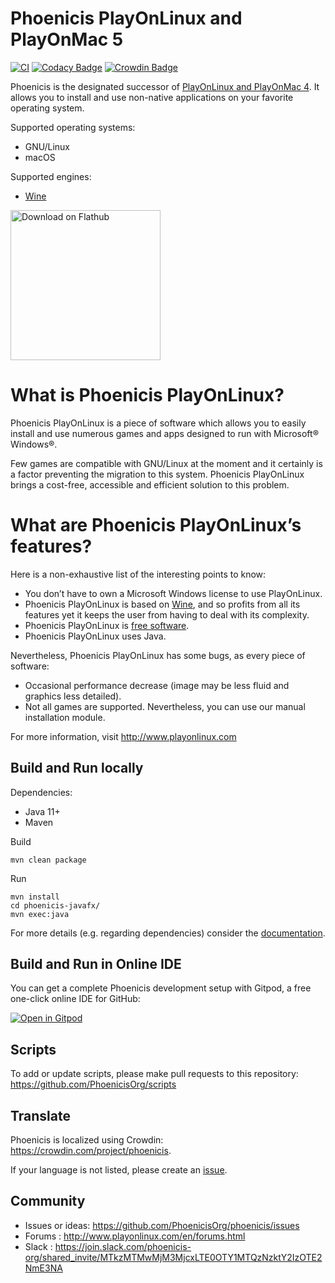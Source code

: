 # Phoenicis PlayOnLinux and PlayOnMac 5
[![CI](https://github.com/PhoenicisOrg/phoenicis/actions/workflows/ci.yml/badge.svg?branch=master&event=push)](https://github.com/PhoenicisOrg/phoenicis/actions/workflows/ci.yml)
[![Codacy Badge](https://api.codacy.com/project/badge/Grade/b667020df53c4b80a22d7e5a73f2b1b3)](https://www.codacy.com/app/PhoenicisOrg/phoenicis?utm_source=github.com&amp;utm_medium=referral&amp;utm_content=PhoenicisOrg/phoenicis&amp;utm_campaign=Badge_Grade)
[![Crowdin Badge](https://d322cqt584bo4o.cloudfront.net/phoenicis/localized.svg)](https://crowdin.com/project/phoenicis)

Phoenicis is the designated successor of [PlayOnLinux and PlayOnMac 4](https://github.com/PlayOnLinux/POL-POM-4). It allows you to install and use non-native applications on your favorite operating system.

Supported operating systems:
* GNU/Linux
* macOS

Supported engines:
* [Wine](https://www.winehq.org/)

<a href='https://flathub.org/apps/details/org.phoenicis.playonlinux'><img width='240' alt='Download on Flathub' src='https://flathub.org/assets/badges/flathub-badge-en.png'/></a>

# What is Phoenicis PlayOnLinux?

Phoenicis PlayOnLinux is a piece of software which allows you to easily install and use numerous games and apps designed to run with Microsoft® Windows®.

Few games are compatible with GNU/Linux at the moment and it certainly is a factor preventing the migration to this system. Phoenicis PlayOnLinux brings a cost-free, accessible and efficient solution to this problem.

# What are Phoenicis PlayOnLinux’s features?

Here is a non-exhaustive list of the interesting points to know:
* You don’t have to own a Microsoft Windows license to use PlayOnLinux.
* Phoenicis PlayOnLinux is based on [Wine](https://www.winehq.org/), and so profits from all its features yet it keeps the user from having to deal with its complexity.
* Phoenicis PlayOnLinux is [free software](https://en.wikipedia.org/wiki/Free_software).
* Phoenicis PlayOnLinux uses Java.

Nevertheless, Phoenicis PlayOnLinux has some bugs, as every piece of software:
* Occasional performance decrease (image may be less fluid and graphics less detailed).
* Not all games are supported. Nevertheless, you can use our manual installation module.

For more information, visit http://www.playonlinux.com

## Build and Run locally
Dependencies:
* Java 11+
* Maven

Build
```
mvn clean package
```
Run
```
mvn install
cd phoenicis-javafx/
mvn exec:java
```

For more details (e.g. regarding dependencies) consider the [documentation](https://phoenicisorg.github.io/phoenicis/Developers/build/).

## Build and Run in Online IDE

You can get a complete Phoenicis development setup with Gitpod, a free one-click online IDE for GitHub:

[![Open in Gitpod](https://gitpod.io/button/open-in-gitpod.svg)](https://gitpod.io/#https://github.com/PhoenicisOrg/phoenicis)

## Scripts
To add or update scripts, please make pull requests to this repository: https://github.com/PhoenicisOrg/scripts

## Translate
Phoenicis is localized using Crowdin: https://crowdin.com/project/phoenicis.

If your language is not listed, please create an [issue](https://github.com/PhoenicisOrg/phoenicis/issues).

## Community
* Issues or ideas: https://github.com/PhoenicisOrg/phoenicis/issues
* Forums : http://www.playonlinux.com/en/forums.html
* Slack : https://join.slack.com/phoenicis-org/shared_invite/MTkzMTMwMjM3MjcxLTE0OTY1MTQzNzktY2IzOTE2NmE3NA
